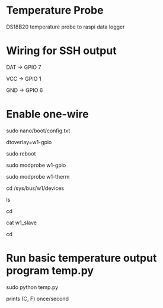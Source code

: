 # Temperature Probe
 DS18B20 temperature probe to raspi data logger

# Wiring for SSH output
DAT -> GPIO 7

VCC -> GPIO 1

GND -> GPIO 6

# Enable one-wire
sudo nano/boot/config.txt

dtoverlay=w1-gpio

sudo reboot


sudo modprobe w1-gpio

sudo modprobe w1-therm

cd /sys/bus/w1/devices

ls

cd <THERM-ADDRESS>

cat w1_slave

cd

# Run basic temperature output program temp.py

sudo python temp.py

prints (C, F) once/second
